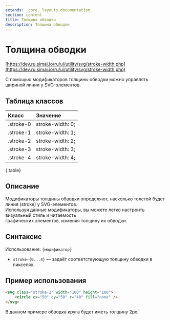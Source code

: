 ```yaml
---
extends: _core._layouts.documentation
section: content
title: Толщина обводки
description: Толщина обводки
---
```


# Толщина обводки

[https://dev.ru.simai.io/ru/ui/utility/svg/stroke-width.php](https://dev.ru.simai.io/ru/ui/utility/svg/stroke-width.php)

С помощью модификаторов толщины обводки можно управлять шириной линии у SVG-элементов.

## Таблица классов

| Класс     | Значение         |
|:----------|:-----------------|
| .stroke-0 | stroke-width: 0; |
| .stroke-1 | stroke-width: 1; |
| .stroke-2 | stroke-width: 2; |
| .stroke-3 | stroke-width: 3; |
| .stroke-4 | stroke-width: 4; |
{.table}

## Описание

Модификаторы толщины обводки определяют, насколько толстой будет линия (stroke) у SVG-элементов.  
Используя данные модификаторы, вы можете легко настроить визуальный стиль и читаемость  
графических элементов, изменяя толщину их обводки.

## Синтаксис

Использование: `{модификатор}`

- `stroke-{0...4}` — задаёт соответствующую толщину обводки в пикселях.

## Пример использования

```html
<svg class="stroke-2" width="100" height="100">
    <circle cx="50" cy="50" r="40" fill="none" />
</svg>
```

В данном примере обводка круга будет иметь толщину 2px.
